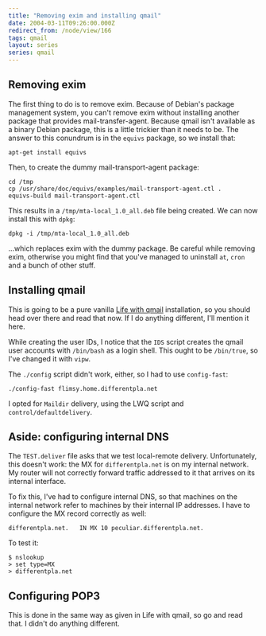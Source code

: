 ```yaml
---
title: "Removing exim and installing qmail"
date: 2004-03-11T09:26:00.000Z
redirect_from: /node/view/166
tags: qmail
layout: series
series: qmail
---
```

## Removing exim

The first thing to do is to remove exim. Because of Debian's package management system, you can't remove exim without installing another package that provides mail-transfer-agent. Because qmail isn't available as a binary Debian package, this is a little trickier than it needs to be. The answer to this conundrum is in the `equivs` package, so we install that:

```
apt-get install equivs
```

Then, to create the dummy mail-transport-agent package:

```
cd /tmp
cp /usr/share/doc/equivs/examples/mail-transport-agent.ctl .
equivs-build mail-transport-agent.ctl
```

This results in a `/tmp/mta-local_1.0_all.deb` file being created. We can now install this with `dpkg`:

```
dpkg -i /tmp/mta-local_1.0_all.deb
```

...which replaces exim with the dummy package.
Be careful while removing exim, otherwise you might find that you've managed to uninstall `at`, `cron` and a bunch of other stuff.

## Installing qmail

This is going to be a pure vanilla [Life with qmail](http://www.lifewithqmail.org/) installation, so you should head over there and read that now. If I do anything different, I'll mention it here.

While creating the user IDs, I notice that the `IDS` script creates the qmail user accounts with `/bin/bash` as a login shell. This ought to be `/bin/true`, so I've changed it with `vipw`.

The `./config` script didn't work, either, so I had to use `config-fast`:

```
./config-fast flimsy.home.differentpla.net
```

I opted for `Maildir` delivery, using the LWQ script and `control/defaultdelivery`.

## Aside: configuring internal DNS

The `TEST.deliver` file asks that we test local-remote delivery. Unfortunately, this doesn't work: the MX for `differentpla.net` is on my internal network. My router will not correctly forward traffic addressed to it that arrives on its internal interface.

To fix this, I've had to configure internal DNS, so that machines on the internal network refer to machines by their internal IP addresses. I have to configure the MX record correctly as well:

```
differentpla.net.   IN MX 10 peculiar.differentpla.net.
```

To test it:

```
$ nslookup
> set type=MX
> differentpla.net
```

## Configuring POP3

This is done in the same way as given in Life with qmail, so go and read that. I didn't do anything different.
